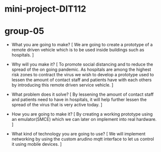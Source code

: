 # mini-project-DIT112
# group-05

- What you are going to make?
[ We are going to create a prototype of a remote driven vehicle which is to be used inside buildings such as hospitals. ]

- Why will you make it?
[ To promote social distancing and to reduce the spread of the on going pandemic. As hospitals are among the highest risk zones to contract the virus we wish to develop a prototype used to lessen the amount of contact staff and patients have with each others by introducing this remote driven service vehicle. ]

- What problem does it solve?
[ By lessening the amount of contact staff and patients need to have in hospitals, it will help further lessen the spread of the virus that is very active today. ]

- How you are going to make it?
[ By creating a working prototype using an emulator(SMCE) which we can later on implement into real hardware. ]

- What kind of technology you are going to use?
[ We will implement networking by using the custom arudino mqtt interface to let us control it using mobile devices. ]
